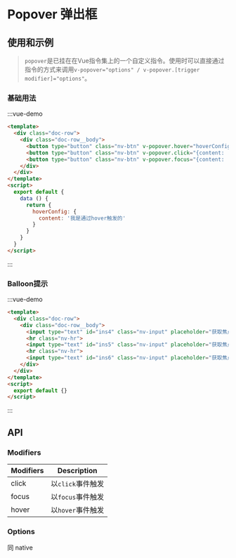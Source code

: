 # Popover 弹出框

## 使用和示例
> `popover`是已挂在在Vue指令集上的一个自定义指令。使用时可以直接通过指令的方式来调用`v-popover="options" / v-popover.[trigger modifier]="options"`。

### 基础用法

:::vue-demo
```html
<template>
  <div class="doc-row">
    <div class="doc-row__body">
      <button type="button" class="nv-btn" v-popover.hover="hoverConfig">hover触发</button>
      <button type="button" class="nv-btn" v-popover.click="{content: '我是通过click触发的'}">click触发</button>
      <button type="button" class="nv-btn" v-popover.focus="{content: '我是通过focus触发的', placement:'right'}">focus触发</button>
    </div>  
  </div>
</template>  
<script>
  export default {
    data () {
      return {
        hoverConfig: {
          content: '我是通过hover触发的'
        }
      }
    }
  }
</script>  
```
:::

### Balloon提示

:::vue-demo
```html
<template>
  <div class="doc-row">
    <div class="doc-row__body">
      <input type="text" id="ins4" class="nv-input" placeholder="获取焦点触发" v-popover.focus="{content:'支持1-32位中英文符号', customClass:'nv-popover--primary', placement: 'right'}"/>
      <hr class="nv-hr">
      <input type="text" id="ins5" class="nv-input" placeholder="获取焦点触发" v-popover.focus="{content:'支持1-32位中英文符号', customClass:'nv-popover--success', placement: 'right'}"/>
      <hr class="nv-hr">
      <input type="text" id="ins6" class="nv-input" placeholder="获取焦点触发" v-popover.focus="{content:'支持1-32位中英文符号', customClass:'nv-popover--error', placement: 'right'}"/>
    </div>  
  </div>
</template>  
<script>
  export default {}
</script>  
```
:::

## API

### Modifiers
| Modifiers | Description |
| ----------- | ----------- | 
| click | 以`click`事件触发 | 
| focus | 以`focus`事件触发 |  
| hover | 以`hover`事件触发 | 
 

### Options 

同 native
